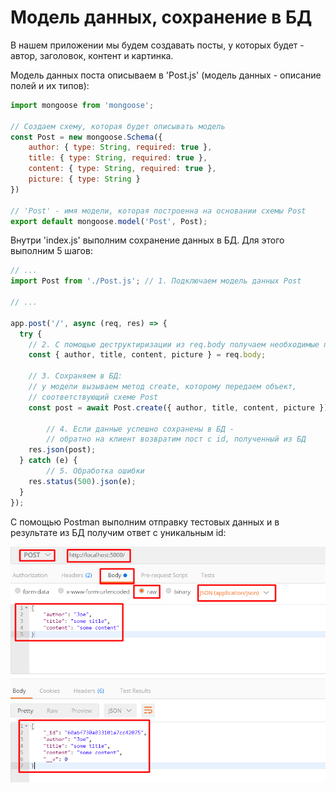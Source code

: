 # Модель данных, сохранение в БД

В нашем приложении мы будем создавать посты, у которых будет - автор, заголовок, контент и картинка.   

Модель данных поста описываем в 'Post.js' (модель данных - описание полей и их типов):
```js
import mongoose from 'mongoose';

// Создаем схему, которая будет описывать модель
const Post = new mongoose.Schema({
	author: { type: String, required: true },
	title: { type: String, required: true },
	content: { type: String, required: true },
	picture: { type: String }
})

// 'Post' - имя модели, которая построенна на основании схемы Post
export default mongoose.model('Post', Post);
```

Внутри 'index.js' выполним сохранение данных в БД. Для этого выполним 5 шагов:
```js
// ...
import Post from './Post.js'; // 1. Подключаем модель данных Post

// ...

app.post('/', async (req, res) => {
  try {
    // 2. С помощью деструктиризации из req.body получаем необходимые поля
    const { author, title, content, picture } = req.body;

    // 3. Сохраняем в БД:
    // у модели вызываем метод create, которому передаем объект,
    // соответствующий схеме Post
    const post = await Post.create({ author, title, content, picture });

		// 4. Если данные успешно сохранены в БД -
		// обратно на клиент возвратим пост с id, полученный из БД
    res.json(post);
  } catch (e) {
		// 5. Обработка ошибки
    res.status(500).json(e);
  }
});
```

С помощью Postman выполним отправку тестовых данных и в результате из БД получим ответ с уникальным id:  

![](./imgs/08.png)